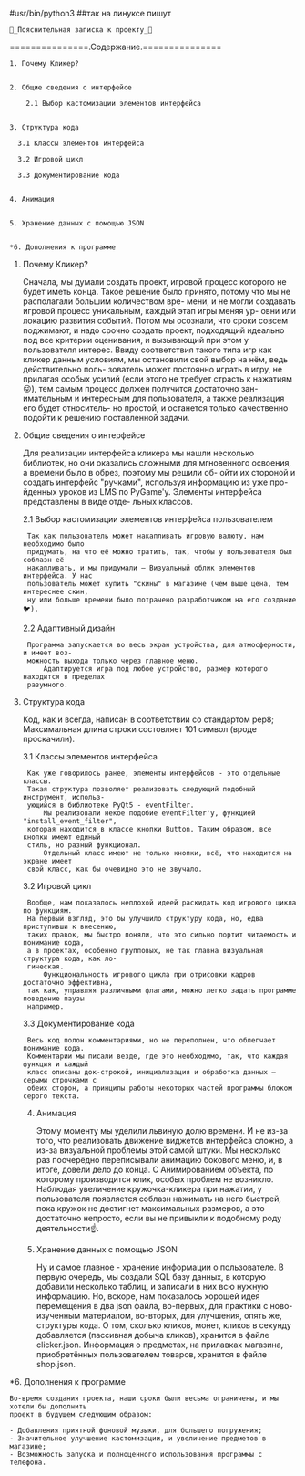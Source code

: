 #usr/bin/python3 ##так на линуксе пишут

    🐧_Пояснительная записка к проекту_🐧


===============.Содержаниe.===============

    1. Почему Кликер?


    2. Общие сведения о интерфейсе

        2.1 Выбор кастомизации элементов интерфейса


    3. Структура кода

      3.1 Классы элементов интерфейса

      3.2 Игровой цикл

      3.3 Документирование кода


    4. Анимация


    5. Хранение данных с помощью JSON


    *6. Дополнения к программе



1. Почему Кликер?

    Сначала, мы думали создать проект, игровой процесс которого не будет иметь конца.
    Такое решение было принято, потому что мы не располагали большим количеством вре-
    мени, и не могли создавать игровой процесс уникальным, каждый этап игры меняя ур-
    овни или локацию развития событий. Потом мы осознали, что сроки совсем поджимают,
    и надо срочно создать проект, подходящий идеально под все критерии оценивания, и 
    вызывающий при этом у пользователя интерес. Ввиду соответствия такого типа игр как
    кликер данным условиям, мы остановили свой выбор на нём, ведь действительно поль-
    зователь может постоянно играть в игру, не прилагая особых усилий (если этого не 
    требует страсть к нажатиям😜), тем самым процесс должен получится достаточно зан-
    имательным и интересным для пользователя, а также реализация его будет относитель-
    но простой, и останется только качественно подойти к решению поставленной задачи.


2. Общие сведения о интерфейсе

    Для реализации интерфейса кликера мы нашли несколько библиотек, но они оказались
    сложными для мгновенного освоения, а времени было в обрез, поэтому мы решили об-
    ойти их стороной и создать интерфейс "ручками", используя информацию из уже про-
    йденных уроков из LMS по PyGame'у. Элементы интерфейса представлены в виде отде-
    льных классов.


    2.1 Выбор кастомизации элементов интерфейса пользователем
        
        Так как пользователь может накапливать игровую валюту, нам необходимо было
        придумать, на что её можно тратить, так, чтобы у пользователя был соблазн её
        накапливать, и мы придумали — Визуальный облик элементов интерфейса. У нас
        пользователь может купить "скины" в магазине (чем выше цена, тем интереснее скин,
        ну или больше времени было потрачено разработчиком на его создание🐦).

    2.2 Адаптивный дизайн
        
        Программа запускается во весь экран устройства, для атмосферности, и имеет воз-
        можность выхода только через главное меню.
            Адаптируется игра под любое устройство, размер которого находится в пределах
        разумного.


3. Структура кода

    Код, как и всегда, написан в соответствии со стандартом pep8; Максимальная длина
    строки состовляет 101 символ (вроде проскачили).


    3.1 Классы элементов интерфейса

        Как уже говорилось ранее, элементы интерфейсов - это отдельные классы.
        Такая структура позволяет реализовать следующий подобный инструмент, использ-
        ующийся в библиотеке PyQt5 - eventFilter.
            Мы реализовали некое подобие eventFilter'у, функцией "install_event_filter",
        которая находится в классе кнопки Button. Таким образом, все кнопки имеют единый
        стиль, но разный функционал.
            Отдельный класс имеют не только кнопки, всё, что находится на экране имеет
        свой класс, как бы очевидно это не звучало.


    3.2 Игровой цикл
        
        Вообще, нам показалось неплохой идеей раскидать код игрового цикла по функциям.
        На первый взгляд, это бы улучшило структуру кода, но, едва приступивши к внесению,
        таких правок, мы быстро поняли, что это сильно портит читаемость и понимание кода,
        а в проектах, особенно групповых, не так главна визуальная структура кода, как ло-
        гическая.
            Функциональность игрового цикла при отрисовки кадров достаточно эффективна,
        так как, управляя различными флагами, можно легко задать программе поведение паузы
        например.


    3.3 Документирование кода
        
        Весь код полон комментариями, но не переполнен, что облегчает понимание кода.
        Комментарии мы писали везде, где это необходимо, так, что каждая функция и каждый
        класс описаны док-строкой, инициализация и обработка данных — серыми строчками с 
        обеих сторон, а принципы работы некоторых частей программы блоком серого текста.


    4. Анимация
        
        Этому моменту мы уделили львиную долю времени. И не из-за того, что реализовать
        движение виджетов интерфейса сложно, а из-за визуальной проблемы этой самой штуки.
        Мы несколько раз поочерёдно переписывали анимацию бокового меню, и, в итоге,
        довели дело до конца. С Анимированием объекта, по которому производится клик,
        особых проблем не возникло. Наблюдая увеличение кружочка-кликера при нажатии,
        у пользователя появляется соблазн нажимать на него быстрей, пока кружок не
        достигнет максимальных размеров, а это достаточно непросто, если вы не привыкли
        к подобному роду деятельности☝.


    5. Хранение данных с помощью JSON

        Ну и самое главное - хранение информации о пользователе.
        В первую очередь, мы создали SQL базу данных, в которую добавили несколько таблиц,
        и записали в них всю нужную информацию. Но, вскоре, нам показалось хорошей идея
        перемещения в два json файла, во-первых, для практики с ново-изученным материалом,
        во-вторых, для улучшения, опять же, структуры кода.
            О том, сколько кликов, монет, кликов в секунду добавляется (пассивная добыча
        кликов), хранится в файле clicker.json.
            Информация о предметах, на прилавках магазина, приобретённых пользователем
        товаров, хранится в файле shop.json.


*6. Дополнения к программе

    Во-время создания проекта, наши сроки были весьма ограничены, и мы хотели бы дополнить
    проект в будущем следующим образом:

    - Добавления приятной фоновой музыки, для большего погружения;
    - Значительное улучшение кастомизации, и увеличение предметов в магазине;
    - Возможность запуска и полноценного использования программы с телефона.


